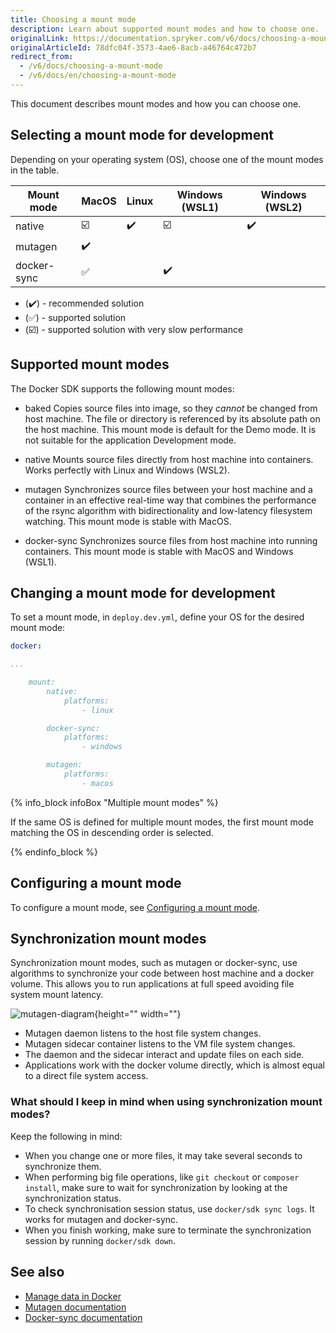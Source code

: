 ```yaml
---
title: Choosing a mount mode
description: Learn about supported mount modes and how to choose one.
originalLink: https://documentation.spryker.com/v6/docs/choosing-a-mount-mode
originalArticleId: 78dfc04f-3573-4ae6-8acb-a46764c472b7
redirect_from:
  - /v6/docs/choosing-a-mount-mode
  - /v6/docs/en/choosing-a-mount-mode
---
```


This document describes mount modes and how you can choose one. 

## Selecting a mount mode for development

Depending on your operating system (OS), choose one of the mount modes in the table.

| Mount mode |        MacOS            | Linux              | Windows (WSL1)          | Windows (WSL2)     |
|--------------|-------------------------|--------------------|-------------------------|--------------------|
| native       | ☑️ | ✔️ | ☑️ | ✔️ |
| mutagen      | ✔️      |                    |                         |                    |
| docker-sync  | ✅      |                    | ✔️      |                    |

* (✔️) - recommended solution
* (✅) - supported solution
* (☑️) - supported solution with very slow performance

## Supported mount modes

The Docker SDK supports the following mount modes:

* baked
Copies source files into image, so they *cannot* be changed from host machine.
The file or directory is referenced by its absolute path on the host machine.
This mount mode is default for the Demo mode. It is not suitable for the application Development mode.

* native
Mounts source files directly from host machine into containers.
Works perfectly with Linux and Windows (WSL2).

* mutagen
Synchronizes source files between your host machine and a container in an effective real-time way that combines the performance of the rsync algorithm with bidirectionality and low-latency filesystem watching.
This mount mode is stable with MacOS.

* docker-sync
Synchronizes source files from host machine into running containers.
This mount mode is stable with MacOS and Windows (WSL1).



## Changing a mount mode for development

To set a mount mode, in `deploy.dev.yml`, define your OS for the desired mount mode:

```yaml
docker:

...

    mount:
        native:
            platforms:
                - linux

        docker-sync:
            platforms:
                - windows

        mutagen:
            platforms:
                - macos
```

{% info_block infoBox "Multiple mount modes" %}

If the same OS is defined for multiple mount modes, the first mount mode matching the OS in descending order is selected.

{% endinfo_block %}

## Configuring a mount mode

To configure a mount mode, see [Configuring a mount mode](/docs/scos/dev/developer-guides/202009.0/docker-sdk/configuring-a-mount-mode.html).

## Synchronization mount modes

Synchronization mount modes, such as mutagen or docker-sync, use algorithms to synchronize your code between host machine and a docker volume. This allows you to run applications at full speed avoiding file system mount latency.

![mutagen-diagram](https://spryker.s3.eu-central-1.amazonaws.com/docs/Developer+Guide/Installation/Spryker+in+Docker/Docker+SDK/Choosing+a+mount+mode/mutagen-diagram.png){height="" width=""}

- Mutagen daemon listens to the host file system changes.
- Mutagen sidecar container listens to the VM file system changes.
- The daemon and the sidecar interact and update files on each side.
- Applications work with the docker volume directly, which is almost equal to a direct file system access.

### What should I keep in mind when using synchronization mount modes?

Keep the following in mind:
* When you change one or more files, it may take several seconds to synchronize them.
* When performing big file operations, like `git checkout` or `composer install`, make sure to wait for synchronization by looking at the synchronization status.
* To check synchronisation session status, use `docker/sdk sync logs`. It works for mutagen and docker-sync.
* When you finish working, make sure to terminate the synchronization session by running `docker/sdk down`.

## See also

* [Manage data in Docker](https://docs.docker.com/storage/)
* [Mutagen documentation](https://mutagen.io/documentation/introduction)
* [Docker-sync documentation](https://docker-sync.readthedocs.io/)
